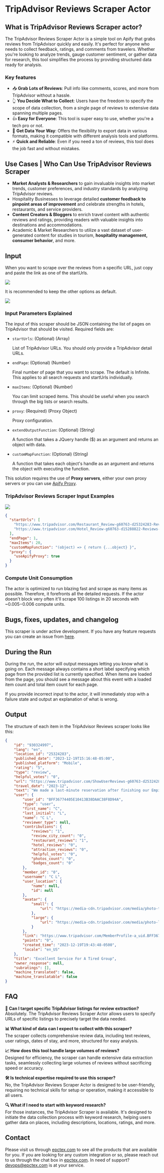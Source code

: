 # TripAdvisor Reviews Scraper Actor

## What is TripAdvisor Reviews Scraper actor?
The TripAdvisor Reviews Scraper Actor is a simple tool on Apify that grabs reviews from TripAdvisor quickly and easily. It's perfect for anyone who needs to collect feedback, ratings, and comments from travelers. Whether you're looking to analyze trends, gauge customer sentiment, or gather data for research, this tool simplifies the process by providing structured data ready for analysis.

### Key features
- 📥 **Grab Lots of Reviews**: Pull info like comments, scores, and more from TripAdvisor without a hassle.
- 👆 **You Decide What to Collect**: Users have the freedom to specify the scope of data collection, from a single page of reviews to extensive data spanning multiple pages.
- 👍 **Easy for Everyone**: This tool is super easy to use, whether you're a tech pro or not.
- 💾 **Get Data Your Way**: Offers the flexibility to export data in various formats, making it compatible with different analysis tools and platforms.
- ⚡ **Quick and Reliable**: Even if you need a ton of reviews, this tool does the job fast and without mistakes.

## Use Cases | Who Can Use TripAdvisor Reviews Scraper
- **Market Analysts & Researchers** to gain invaluable insights into market trends, customer preferences, and industry standards by analyzing TripAdvisor reviews.
- Hospitality Businesses to leverage detailed **customer feedback to pinpoint areas of improvement** and celebrate strengths in hotels, restaurants, and service providers.
- **Content Creators & Bloggers** to enrich travel content with authentic reviews and ratings, providing readers with valuable insights into destinations and accommodations.
- Academic & Market Researchers to utilize a vast dataset of user-generated content for studies in tourism, **hospitality management, consumer behavior**, and more.

## Input
When you want to scrape over the reviews from a specific URL, just copy and paste the link as one of the startUrls.

![](https://cdn.epctex.com/actors/tripadvisor-reviews/1.png)

It is recommended to keep the other options as default.

![](https://cdn.epctex.com/actors/tripadvisor-reviews/2.png)

### Input Parameters Explained
The input of this scraper should be JSON containing the list of pages on TripAdvisor that should be visited. Required fields are:

- `startUrls`: (Optional) (Array)

	List of TripAdvisor URLs. You should only provide a TripAdvisor detail URLs.
- `endPage`: (Optional) (Number)

	Final number of page that you want to scrape. The default is Infinite. This applies to all search requests and startUrls individually.
- `maxItems`: (Optional) (Number)

	You can limit scraped items. This should be useful when you search through the big lists or search results.
- `proxy`: (Required) (Proxy Object)

	Proxy configuration.
- `extendOutputFunction`: (Optional) (String)

	A function that takes a JQuery handle ($) as an argument and returns an object with data.
- `customMapFunction`: (Optional) (String)

	A function that takes each object's handle as an argument and returns the object with executing the function.

This solution requires the use of **Proxy servers**, either your own proxy servers or you can use [Apify Proxy](https://www.apify.com/docs/proxy).


### TripAdvisor Reviews Scraper Input Examples
![](https://cdn.epctex.com/actors/tripadvisor-reviews/3.png)

```json
{
  "startUrls": [
    "https://www.tripadvisor.com/Restaurant_Review-g60763-d25324283-Reviews-Allora_Fifth_Ave-New_York_City_New_York.html",
    "https://www.tripadvisor.com/Hotel_Review-g60763-d15288822-Reviews-SpringHill_Suites_New_York_Manhattan_Times_Square_South-New_York_City_New_York.html?spAttributionToken=MjMyMTAzMzg"
  ],
  "endPage": 1,
  "maxItems": 20,
  "customMapFunction": "(object) => { return {...object} }",
  "proxy": {
    "useApifyProxy": true
  }
}

```

### Compute Unit Consumption
The actor is optimized to run blazing fast and scrape as many items as possible. Therefore, it forefronts all the detailed requests. If the actor doesn't block very often it'll scrape 100 listings in 20 seconds with ~$0.005-$0.006 compute units.


## Bugs, fixes, updates, and changelog

This scraper is under active development. If you have any feature requests you can create an issue from [here](https://github.com/epctex/tripadvisor-reviews-scraper/issues).


## During the Run

During the run, the actor will output messages letting you know what is going on. Each message always contains a short label specifying which page from the provided list is currently specified.
When items are loaded from the page, you should see a message about this event with a loaded item count and total item count for each page.

If you provide incorrect input to the actor, it will immediately stop with a failure state and output an explanation of what is wrong.

## Output
The structure of each item in the TripAdvisor Reviews scraper looks like this:

```json
{
	"id": "930324997",
	"lang": "en",
	"location_id": "25324283",
	"published_date": "2023-12-19T15:16:48-05:00",
	"published_platform": "Mobile",
	"rating": "5",
	"type": "review",
	"helpful_votes": "0",
	"url": "https://www.tripadvisor.com/ShowUserReviews-g60763-d25324283-r930324997-Allora_Fifth_Ave-New_York_City_New_York.html#review930324997",
	"travel_date": "2023-12",
	"text": "We made a last-minute reservation after finishing our Empire State Building tour. Our kids were gassed, adults were cold, and we were not dressed for a nice dinner.\n\nThe maitre d’ Elio met us at the front and tossed a few jokes towards the kids, putting our edgy group at ease. Next came a couple of Shirley Temples followed by zucchini chips and a salami/cheese plate on the house.\n\nHaving already performed a minor miracle, the staff followed it up by making some excellent wine and food recommendations.  The entire staff was in on the act.",
	"user": {
		"user_id": "BFF36774405E10413B38DAAC38F8D94A",
		"type": "user",
		"first_name": "C",
		"last_initial": "L",
		"name": "C L",
		"reviewer_type": null,
		"contributions": {
			"reviews": "1",
			"review_city_count": "0",
			"restaurant_reviews": "1",
			"hotel_reviews": "0",
			"attraction_reviews": "0",
			"helpful_votes": "0",
			"photos_count": "0",
			"badges_count": "0"
		},
		"member_id": "0",
		"username": "C L",
		"user_location": {
			"name": null,
			"id": null
		},
		"avatar": {
			"small": {
				"url": "https://media-cdn.tripadvisor.com/media/photo-t/1a/f6/ec/3d/default-avatar-2020-1.jpg"
			},
			"large": {
				"url": "https://media-cdn.tripadvisor.com/media/photo-l/1a/f6/ec/3d/default-avatar-2020-1.jpg"
			}
		},
		"link": "https://www.tripadvisor.com/MemberProfile-a_uid.BFF36774405E10413B38DAAC38F8D94A",
		"points": "0",
		"created_time": "2023-12-19T19:43:48-0500",
		"locale": "en_US"
	},
	"title": "Excellent Service For A Tired Group",
	"owner_response": null,
	"subratings": [],
	"machine_translated": false,
	"machine_translatable": false
}
```

## FAQ
**🎯 Can I target specific TripAdvisor listings for review extraction?**<br/>
Absolutely. The TripAdvisor Reviews Scraper Actor allows users to specify URLs of specific listings to precisely target the data needed.

**📊 What kind of data can I expect to collect with this scraper?**<br/>
The scraper collects comprehensive review data, including text reviews, user ratings, dates of stay, and more, structured for easy analysis.

**📈 How does this tool handle large volumes of reviews?**<br/>
Designed for efficiency, the scraper can handle extensive data extraction tasks, seamlessly collecting large volumes of reviews without sacrificing speed or accuracy.

**🛠️ Is technical expertise required to use this scraper?**<br/>
No, the TripAdvisor Reviews Scraper Actor is designed to be user-friendly, requiring no technical skills for setup or operation, making it accessible to all users.

**🔍 What if I need to start with keyword research?**<br/>
For those instances, the TripAdvisor Scraper is available. It's designed to initiate the data collection process with keyword research, helping users gather data on places, including descriptions, locations, ratings, and more.

## Contact
Please visit us through [epctex.com](https://epctex.com) to see all the products that are available for you. If you are looking for any custom integration or so, please reach out to us through the chat box in [epctex.com](https://epctex.com). In need of support? [devops@epctex.com](mailto:devops@epctex.com) is at your service.

